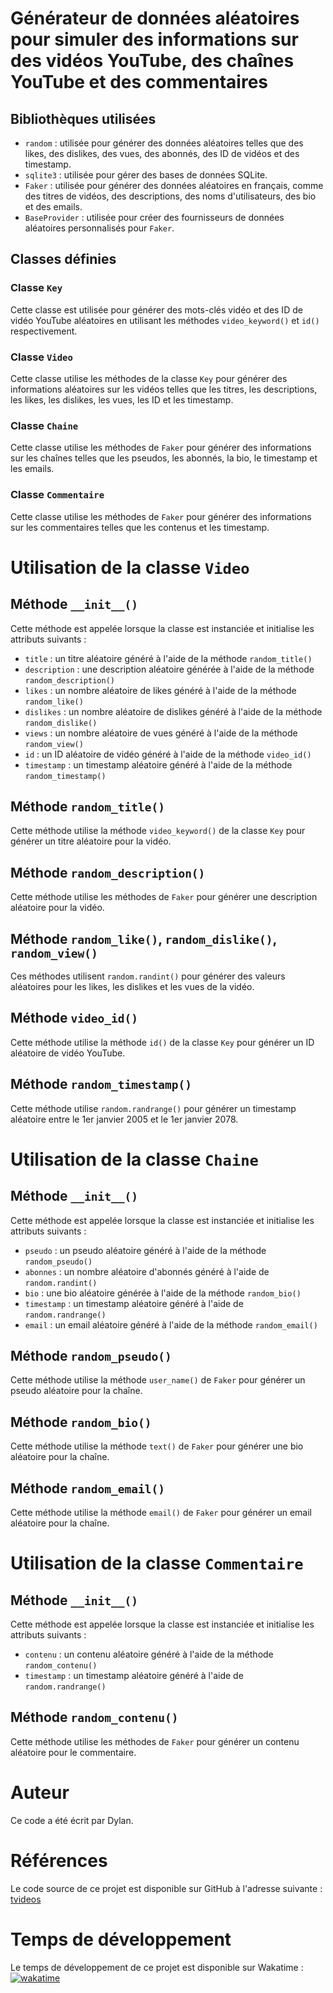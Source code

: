 <link rel="stylesheet" href="https://cdnjs.cloudflare.com/ajax/libs/font-awesome/5.15.3/css/all.min.css" integrity="sha512-TuG0h/kUZOr9XbKVfhG/DG/Fn5b5jSJLg5x5G5j5L5J0X4o5P5jz4e2j1dO8i2e2t+A5jR/L7i+9Xh/l7jK3qfOw==" crossorigin="anonymous" />

# Générateur de données aléatoires pour simuler des informations sur des vidéos YouTube, des chaînes YouTube et des commentaires

## Bibliothèques utilisées

- `random` : utilisée pour générer des données aléatoires telles que des likes, des dislikes, des vues, des abonnés, des ID de vidéos et des timestamp.
- `sqlite3` : utilisée pour gérer des bases de données SQLite.
- `Faker` : utilisée pour générer des données aléatoires en français, comme des titres de vidéos, des descriptions, des noms d'utilisateurs, des bio et des emails.
- `BaseProvider` : utilisée pour créer des fournisseurs de données aléatoires personnalisés pour `Faker`.

## Classes définies

### Classe `Key`

Cette classe est utilisée pour générer des mots-clés vidéo et des ID de vidéo YouTube aléatoires en utilisant les méthodes `video_keyword()` et `id()` respectivement.

### Classe `Video`

Cette classe utilise les méthodes de la classe `Key` pour générer des informations aléatoires sur les vidéos telles que les titres, les descriptions, les likes, les dislikes, les vues, les ID et les timestamp.

### Classe `Chaine`

Cette classe utilise les méthodes de `Faker` pour générer des informations sur les chaînes telles que les pseudos, les abonnés, la bio, le timestamp et les emails.

### Classe `Commentaire`

Cette classe utilise les méthodes de `Faker` pour générer des informations sur les commentaires telles que les contenus et les timestamp.

# Utilisation de la classe `Video`

## Méthode `__init__()`

Cette méthode est appelée lorsque la classe est instanciée et initialise les attributs suivants :
- `title` : un titre aléatoire généré à l'aide de la méthode `random_title()`
- `description` : une description aléatoire générée à l'aide de la méthode `random_description()`
- `likes` : un nombre aléatoire de likes généré à l'aide de la méthode `random_like()`
- `dislikes` : un nombre aléatoire de dislikes généré à l'aide de la méthode `random_dislike()`
- `views` : un nombre aléatoire de vues généré à l'aide de la méthode `random_view()`
- `id` : un ID aléatoire de vidéo généré à l'aide de la méthode `video_id()`
- `timestamp` : un timestamp aléatoire généré à l'aide de la méthode `random_timestamp()`

## Méthode `random_title()`

Cette méthode utilise la méthode `video_keyword()` de la classe `Key` pour générer un titre aléatoire pour la vidéo.

## Méthode `random_description()`

Cette méthode utilise les méthodes de `Faker` pour générer une description aléatoire pour la vidéo.

## Méthode `random_like()`, `random_dislike()`, `random_view()`

Ces méthodes utilisent `random.randint()` pour générer des valeurs aléatoires pour les likes, les dislikes et les vues de la vidéo.

## Méthode `video_id()`

Cette méthode utilise la méthode `id()` de la classe `Key` pour générer un ID aléatoire de vidéo YouTube.

## Méthode `random_timestamp()`

Cette méthode utilise `random.randrange()` pour générer un timestamp aléatoire entre le 1er janvier 2005 et le 1er janvier 2078.

# Utilisation de la classe `Chaine`

## Méthode `__init__()`

Cette méthode est appelée lorsque la classe est instanciée et initialise les attributs suivants :
- `pseudo` : un pseudo aléatoire généré à l'aide de la méthode `random_pseudo()`
- `abonnes` : un nombre aléatoire d'abonnés généré à l'aide de `random.randint()`
- `bio` : une bio aléatoire générée à l'aide de la méthode `random_bio()`
- `timestamp` : un timestamp aléatoire généré à l'aide de `random.randrange()`
- `email` : un email aléatoire généré à l'aide de la méthode `random_email()`

## Méthode `random_pseudo()`

Cette méthode utilise la méthode `user_name()` de `Faker` pour générer un pseudo aléatoire pour la chaîne.

## Méthode `random_bio()`

Cette méthode utilise la méthode `text()` de `Faker` pour générer une bio aléatoire pour la chaîne.

## Méthode `random_email()`

Cette méthode utilise la méthode `email()` de `Faker` pour générer un email aléatoire pour la chaîne.

# Utilisation de la classe `Commentaire`

## Méthode `__init__()`

Cette méthode est appelée lorsque la classe est instanciée et initialise les attributs suivants :
- `contenu` : un contenu aléatoire généré à l'aide de la méthode `random_contenu()`
- `timestamp` : un timestamp aléatoire généré à l'aide de `random.randrange()`

## Méthode `random_contenu()`

Cette méthode utilise les méthodes de `Faker` pour générer un contenu aléatoire pour le commentaire.

# Auteur

Ce code a été écrit par Dylan.

# Références

Le code source de ce projet est disponible sur GitHub à l'adresse suivante :
[tvideos](https://github.com/gygggggggh/tvideos.git)


# Temps de développement

Le temps de développement de ce projet est disponible sur Wakatime :
[![wakatime](https://wakatime.com/badge/user/1dff2156-409d-4a9c-83e3-80e9582fd198/project/42706355-eb4c-46bb-b109-9cc2e706abfb.svg)](https://wakatime.com/badge/user/1dff2156-409d-4a9c-83e3-80e9582fd198/project/42706355-eb4c-46bb-b109-9cc2e706abfb)

